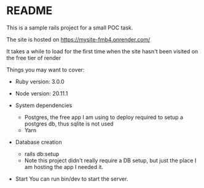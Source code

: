 # README
This is a sample rails project for a small POC task.

The site is hosted on https://mysite-fmb4.onrender.com/

It takes a while to load for the first time when the site hasn't been visited on the free tier of render

Things you may want to cover:

* Ruby version: 3.0.0
* Node version: 20.11.1

* System dependencies
  - Postgres, the free app I am using to deploy required to setup a postgres db, thus sqlite is not used
  - Yarn

* Database creation
  - rails db:setup
  - Note this project didn't really require a DB setup, but just the place I am hosting the app I needed it.

* Start
 You can run bin/dev to start the server.

